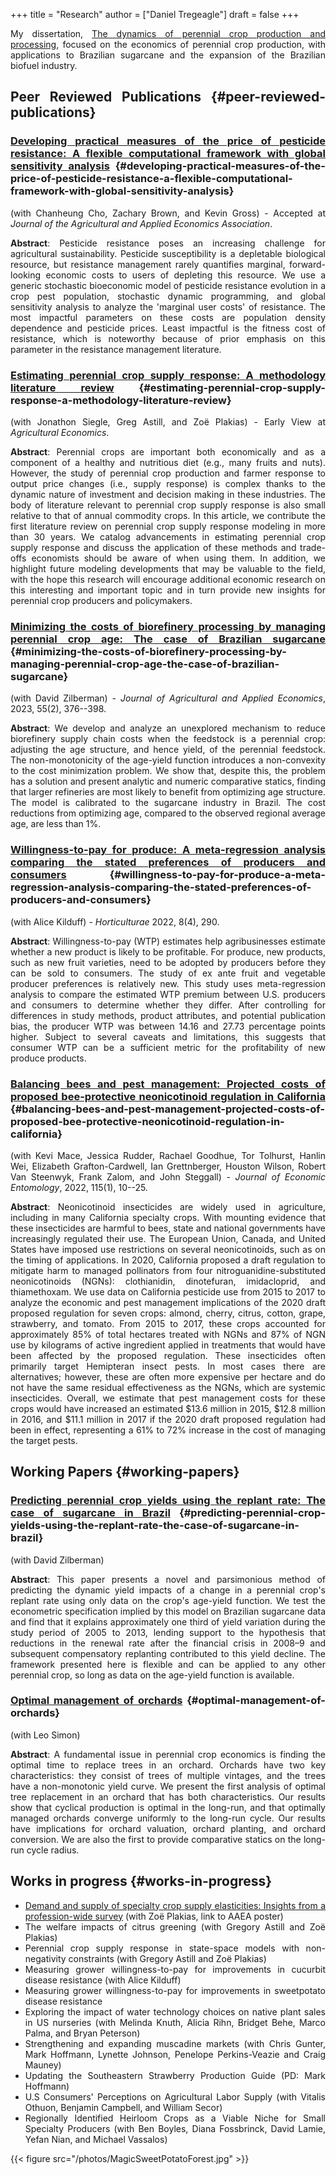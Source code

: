 +++
title = "Research"
author = ["Daniel Tregeagle"]
draft = false
+++

<style>
body {
text-align: justify}
</style>

My dissertation, [The dynamics of perennial crop production and processing](/files/dissertationFinal.pdf), focused on the economics of perennial crop production, with applications to Brazilian sugarcane and the expansion of the Brazilian biofuel industry.


## Peer Reviewed Publications {#peer-reviewed-publications}


### [Developing practical measures of the price of pesticide resistance: A flexible computational framework with global sensitivity analysis](https://doi.org/10.1002/jaa2.107) {#developing-practical-measures-of-the-price-of-pesticide-resistance-a-flexible-computational-framework-with-global-sensitivity-analysis}

(with Chanheung Cho, Zachary Brown, and Kevin Gross) - Accepted at _Journal of the Agricultural and Applied Economics Association_.

**Abstract**:
Pesticide resistance poses an increasing challenge for agricultural sustainability. Pesticide susceptibility is a depletable biological resource, but resistance management rarely quantifies marginal, forward-looking economic costs to users of depleting this resource. We use a generic stochastic bioeconomic model of pesticide resistance evolution in a crop pest population, stochastic dynamic programming, and global sensitivity analysis to analyze the 'marginal user costs' of resistance. The most impactful parameters on these costs are population density dependence and pesticide prices. Least impactful is the fitness cost of resistance, which is noteworthy because of prior emphasis on this parameter in the resistance management literature.


### [Estimating perennial crop supply response: A methodology literature review](https://doi.org/10.1111/agec.12812) {#estimating-perennial-crop-supply-response-a-methodology-literature-review}

(with Jonathon Siegle, Greg Astill, and Zoë Plakias) - Early View at _Agricultural Economics_.

**Abstract**:
Perennial crops are important both economically and as a component of a healthy and nutritious diet (e.g., many fruits and nuts). However, the study of perennial crop production and farmer response to output price changes (i.e., supply response) is complex thanks to the dynamic nature of investment and decision making in these industries. The body of literature relevant to perennial crop supply response is also small relative to that of annual commodity crops. In this article, we contribute the first literature review on perennial crop supply response modeling in more than 30 years. We catalog advancements in estimating perennial crop supply response and discuss the application of these methods and trade-offs economists should be aware of when using them. In addition, we highlight future modeling developments that may be valuable to the field, with the hope this research will encourage additional economic research on this interesting and important topic and in turn provide new insights for perennial crop producers and policymakers.


### [Minimizing the costs of biorefinery processing by managing perennial crop age: The case of Brazilian sugarcane](https://doi.org/10.1017/aae.2023.21) {#minimizing-the-costs-of-biorefinery-processing-by-managing-perennial-crop-age-the-case-of-brazilian-sugarcane}

(with David Zilberman) - _Journal of Agricultural and Applied Economics_, 2023, 55(2), 376--398.

**Abstract**:
We develop and analyze an unexplored mechanism to reduce biorefinery supply chain costs when the feedstock is a perennial crop: adjusting the age structure, and hence yield, of the perennial feedstock. The non-monotonicity of the age-yield function introduces a non-convexity to the cost minimization problem. We show that, despite this, the problem has a solution and present analytic and numeric comparative statics, finding that larger refineries are most likely to benefit from optimizing age structure. The model is calibrated to the sugarcane industry in Brazil. The cost reductions from optimizing age, compared to the observed regional average age, are less than 1%.


### [Willingness-to-pay for produce: A meta-regression analysis comparing the stated preferences of producers and consumers](https://doi.org/10.3390/horticulturae8040290) {#willingness-to-pay-for-produce-a-meta-regression-analysis-comparing-the-stated-preferences-of-producers-and-consumers}

(with Alice Kilduff) - _Horticulturae_ 2022, 8(4), 290.

**Abstract**:
Willingness-to-pay (WTP) estimates help agribusinesses estimate whether a new product is likely to be profitable. For produce, new products, such as new fruit varieties, need to be adopted by producers before they can be sold to consumers. The study of ex ante fruit and vegetable producer preferences is relatively new. This study uses meta-regression analysis to compare the estimated WTP premium between U.S. producers and consumers to determine whether they differ. After controlling for differences in study methods, product attributes, and potential publication bias, the producer WTP was between 14.16 and 27.73 percentage points higher. Subject to several caveats and limitations, this suggests that consumer WTP can be a sufficient metric for the profitability of new produce products.


### [Balancing bees and pest management: Projected costs of proposed bee-protective neonicotinoid regulation in California](https://doi.org/10.1093/jee/toab231) {#balancing-bees-and-pest-management-projected-costs-of-proposed-bee-protective-neonicotinoid-regulation-in-california}

(with Kevi Mace, Jessica Rudder, Rachael Goodhue, Tor Tolhurst, Hanlin Wei, Elizabeth Grafton-Cardwell, Ian Grettnberger, Houston Wilson, Robert Van Steenwyk, Frank Zalom, and John Steggall) - _Journal of Economic Entomology_, 2022, 115(1), 10--25.

**Abstract**:
Neonicotinoid insecticides are widely used in agriculture, including in many California specialty crops. With mounting evidence that these insecticides are harmful to bees, state and national governments have increasingly regulated their use. The European Union, Canada, and United States have imposed use restrictions on several neonicotinoids, such as on the timing of applications. In 2020, California proposed a draft regulation to mitigate harm to managed pollinators from four nitroguanidine-substituted neonicotinoids (NGNs): clothianidin, dinotefuran, imidacloprid, and thiamethoxam. We use data on California pesticide use from 2015 to 2017 to analyze the economic and pest management implications of the 2020 draft proposed regulation for seven crops: almond, cherry, citrus, cotton, grape, strawberry, and tomato. From 2015 to 2017, these crops accounted for approximately 85% of total hectares treated with NGNs and 87% of NGN use by kilograms of active ingredient applied in treatments that would have been affected by the proposed regulation. These insecticides often primarily target Hemipteran insect pests. In most cases there are alternatives; however, these are often more expensive per hectare and do not have the same residual effectiveness as the NGNs, which are systemic insecticides. Overall, we estimate that pest management costs for these crops would have increased an estimated $13.6 million in 2015, $12.8 million in 2016, and $11.1 million in 2017 if the 2020 draft proposed regulation had been in effect, representing a 61% to 72% increase in the cost of managing the target pests.


## Working Papers {#working-papers}


### [Predicting perennial crop yields using the replant rate: The case of sugarcane in Brazil](/files/230821sugarcaneReplanting.pdf) {#predicting-perennial-crop-yields-using-the-replant-rate-the-case-of-sugarcane-in-brazil}

(with David Zilberman)

**Abstract**:
This paper presents a novel and parsimonious method of predicting the dynamic yield impacts of a change in a perennial crop's replant rate using only data on the crop's age-yield function. We test the econometric specification implied by this model on Brazilian sugarcane data and find that it explains approximately one third of yield variation during the study period of 2005 to 2013, lending support to the hypothesis that reductions in the renewal rate after the financial crisis in 2008–9 and subsequent compensatory replanting contributed to this yield decline. The framework presented here is flexible and can be applied to any other perennial crop, so long as data on the age-yield function is available.


### [Optimal management of orchards](/files/OptimalManagementOfOrchards_200909.pdf) {#optimal-management-of-orchards}

(with Leo Simon)

**Abstract**:
A fundamental issue in perennial crop economics is finding the optimal time to replace trees in an orchard. Orchards have two key characteristics: they consist of trees of multiple vintages, and the trees have a non-monotonic yield curve. We present the first analysis of optimal tree replacement in an orchard that has both characteristics. Our results show that cyclical production is optimal in the long-run, and that optimally managed orchards converge uniformly to the long-run cycle. Our results have implications for orchard valuation, orchard planting, and orchard conversion. We are also the first to provide comparative statics on the long-run cycle radius.


## Works in progress {#works-in-progress}

-   [Demand and supply of specialty crop supply elasticities: Insights from a profession-wide survey](</files/SCSE Poster Draft Final.pdf>) (with Zoë Plakias, link to AAEA poster)
-   The welfare impacts of citrus greening (with Gregory Astill and Zoë Plakias)
-   Perennial crop supply response in state-space models with non-negativity constraints (with Gregory Astill and Zoë Plakias)
-   Measuring grower willingness-to-pay for improvements in cucurbit disease resistance (with Alice Kilduff)
-   Measuring grower willingness-to-pay for improvements in sweetpotato disease resistance
-   Exploring the impact of water technology choices on native plant sales in US nurseries (with Melinda Knuth, Alicia Rihn, Bridget Behe, Marco Palma, and Bryan Peterson)
-   Strengthening and expanding muscadine markets (with Chris Gunter, Mark Hoffmann, Lynette Johnson, Penelope Perkins-Veazie and Craig Mauney)
-   Updating the Southeastern Strawberry Production Guide (PD: Mark Hoffmann)
-   U.S Consumers' Perceptions on Agricultural Labor Supply (with Vitalis Othuon, Benjamin Campbell, and William Secor)
-   Regionally Identified Heirloom Crops as a Viable Niche for Small Specialty Producers (with Ben Boyles, Diana Fossbrinck, David Lamie, Yefan Nian, and Michael Vassalos)

{{< figure src="/photos/MagicSweetPotatoForest.jpg" >}}
